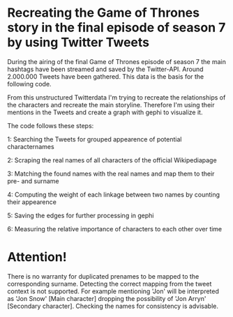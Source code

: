 # Recreating the Game of Thrones story in the final episode of season 7 by using Twitter Tweets

During the airing of the final Game of Thrones episode of season 7 the main hashtags have been streamed and saved by the Twitter-API. Around 2.000.000 Tweets have been gathered. This data is the basis for the following code.

From this unstructured Twitterdata I'm trying to recreate the relationships of the characters and recreate the main storyline. Therefore I'm using their mentions in the Tweets and create a graph with gephi to visualize it.

The code follows these steps:

1:
Searching the Tweets for grouped appearence of potential characternames

2:
Scraping the real names of all characters of the official Wikipediapage

3:
Matching the found names with the real names and map them to their pre- and surname

4:
Computing the weight of each linkage between two names by counting their appearence

5:
Saving the edges for further processing in gephi

6: Measuring the relative importance of characters to each other over time


# Attention!
There is no warranty for duplicated prenames to be mapped to the corresponding surname.
Detecting the correct mapping from the tweet context is not supported.
For example mentioning 'Jon'  will be interpreted as 'Jon Snow' [Main character] dropping the possibility of 'Jon Arryn' [Secondary character].
Checking the names for consistency is advisable.

